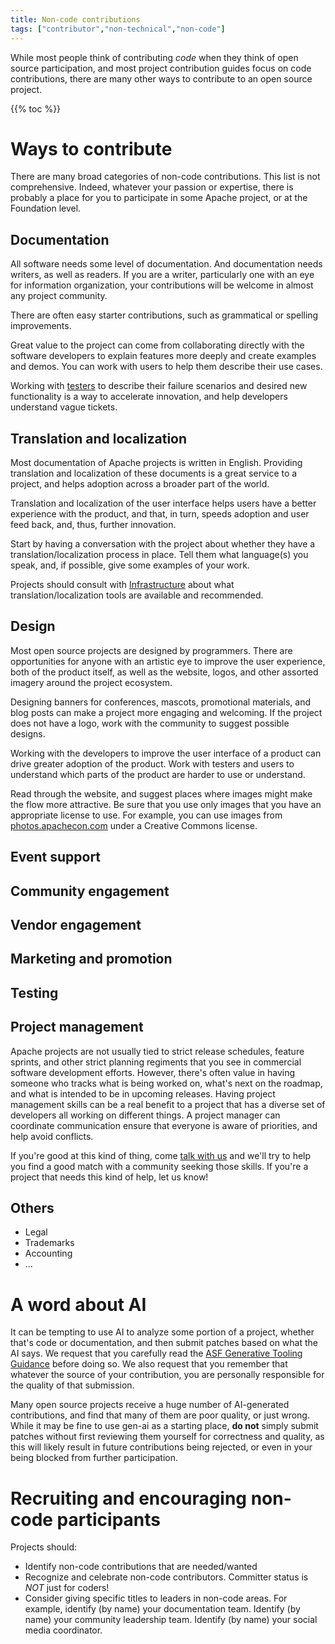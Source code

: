```yaml
---
title: Non-code contributions
tags: ["contributor","non-technical","non-code"]
---
```


While most people think of contributing *code* when they think of open
source participation, and most project contribution guides focus on
code contributions, there are many other ways to contribute to an open
source project.

{{% toc %}}

# Ways to contribute

There are many broad categories of non-code contributions. This list is
not comprehensive. Indeed, whatever your passion or expertise, there is
probably a place for you to participate in some Apache project, or at
the Foundation level.

## Documentation

All software needs some level of documentation. And documentation needs
writers, as well as readers. If you are a writer, particularly one with
an eye for information organization, your contributions will be welcome
in almost any project community.

There are often easy starter contributions, such as grammatical or
spelling improvements.

Great value to the project can come from
collaborating directly with the software developers to explain features
more deeply and create examples and demos. You can work with users to
help them describe their use cases.

Working with [testers](#testing) to describe their failure scenarios
and desired new functionality is a way to accelerate innovation, and
help developers understand vague tickets.

## Translation and localization

Most documentation of Apache projects is written in English. Providing
translation and localization of these documents is a great service to a
project, and helps adoption across a broader part of the world.

Translation and localization of the user interface helps
users have a better experience with the product, and that, in turn,
speeds adoption and user feed back, and, thus, further innovation.

Start by having a conversation with the project about whether they have
a translation/localization process in place. Tell them what language(s)
you speak, and, if possible, give some examples of your work.

Projects should consult with [Infrastructure](https://infra.apache.org/)
about what translation/localization tools are available and recommended.

## Design

Most open source projects are designed by programmers. There are
opportunities for anyone with an artistic eye to improve the user
experience, both of the product itself, as well as the website, logos,
and other assorted imagery around the project ecosystem.

Designing banners for conferences, mascots, promotional materials, and
blog posts can make a project more engaging and welcoming. If the
project does not have a logo, work with the community to suggest
possible designs.

Working with the developers to improve the user interface of a product
can drive greater adoption of the product. Work with testers and
users to understand which parts of the product are harder to use or
understand.

Read through the website, and suggest places where images might make the
flow more attractive. Be sure that you use only images that you have an
appropriate license to use. For example, you can use images from
[photos.apachecon.com](https://photos.apachecon.com/) under a Creative
Commons license.

## Event support

## Community engagement

## Vendor engagement

## Marketing and promotion

## Testing

## Project management

Apache projects are not usually tied to strict release schedules,
feature sprints, and other strict planning regiments that you see in
commercial software development efforts. However, there's often value in
having someone who tracks what is being worked on, what's next on the
roadmap, and what is intended to be in upcoming releases. Having project
management skills can be a real benefit to a project that has a diverse
set of developers all working on different things. A project manager can
coordinate communication ensure that everyone is aware of priorities,
and help avoid conflicts.

If you're good at this kind of thing, come [talk with
us](https://lists.apache.org/list.html?dev@community.apache.org) and
we'll try to help you find a good match with a community seeking those
skills. If you're a project that needs this kind of help, let us know!

## Others

* Legal
* Trademarks
* Accounting
* ...

# A word about AI

It can be tempting to use AI to analyze some portion of a project,
whether that's code or documentation, and then submit patches based on
what the AI says. We request that you carefully read the [ASF Generative
Tooling Guidance](https://www.apache.org/legal/generative-tooling.html)
before doing so. We also request that you remember that whatever the
source of your contribution, you are personally responsible for the
quality of that submission.

Many open source projects receive a huge number of AI-generated
contributions, and find that many of them are poor quality, or just
wrong. While it may be fine to use gen-ai as a starting place, **do
not** simply submit patches without first reviewing them yourself for
correctness and quality, as this will likely result in future
contributions being rejected, or even in your being blocked from further
participation.

# Recruiting and encouraging non-code participants

Projects should:

* Identify non-code contributions that are needed/wanted
* Recognize and celebrate non-code contributors. Committer status is
  *NOT* just for coders!
* Consider giving specific titles to leaders in non-code areas. For
  example, identify (by name) your documentation team. Identify (by
  name) your community leadership team. Identify (by name) your social
  media coordinator.
